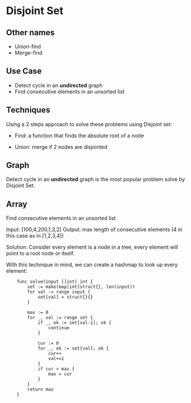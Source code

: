 # Disjoint Set

## Other names

- Union-find
- Merge-find

## Use Case

- Detect cycle in an **undirected** graph
- Find consecutive elements in an unsorted list

## Techniques

Using a 2 steps approach to solve these problems using Disjoint set:

- Find: a function that finds the absolute root of a node

- Union: merge if 2 nodes are disjointed

## Graph

Detect cycle in an **undirected** graph is the most popular problem solve by Disjoint Set.

## Array

Find consecutive elements in an unsorted list

Input: [100,4,200,1,3,2]
Output: max length of consecutive elements (4 in this case as in [1,2,3,4])

Solution:
Consider every element is a node in a tree, every element will point to a root node or itself.

With this technique in mind, we can create a hashmap to look up every element:

```
    func solve(input []int) int {
        set := make(map[int]struct{}, len(input))
        for val := range input {
            set[val] = struct{}{}
        }
        
        max := 0
        for _, val := range set {
            if _, ok := set[val-1]; ok {
                continue
            }
            
            cur := 0
            for _, ok := set[val]; ok {
                cur++
                val+=1
            }
            if cur > max {
                max = cur
            }
        }
        return max
    }
```